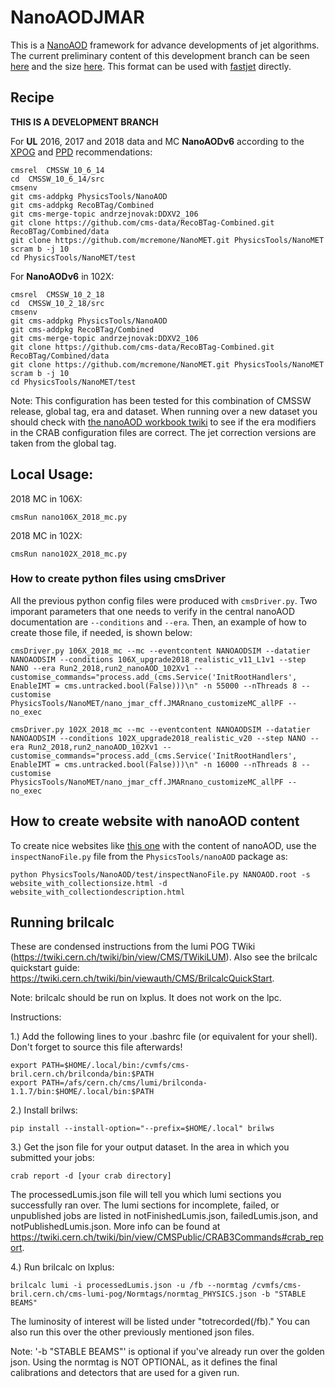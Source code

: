 # NanoAODJMAR

This is a [NanoAOD](https://twiki.cern.ch/twiki/bin/view/CMSPublic/WorkBookNanoAOD) framework for advance developments of jet algorithms. 
The current preliminary content of this development branch can be seen [here](http://algomez.web.cern.ch/algomez/testWeb/JMARnanoplusBTag_content_v01.html) and the size [here](http://algomez.web.cern.ch/algomez/testWeb/JMARnanoplusBTag_size_v01.html).
This format can be used with [fastjet](http://fastjet.fr) directly.

## Recipe

**THIS IS A DEVELOPMENT BRANCH**

For **UL** 2016, 2017 and 2018 data and MC **NanoAODv6** according to the [XPOG](https://gitlab.cern.ch/cms-nanoAOD/nanoaod-doc/-/wikis/Releases/NanoAODv6) and [PPD](https://twiki.cern.ch/twiki/bin/view/CMS/PdmVLegacy2017Analysis) recommendations:

```
cmsrel  CMSSW_10_6_14
cd  CMSSW_10_6_14/src
cmsenv
git cms-addpkg PhysicsTools/NanoAOD
git cms-addpkg RecoBTag/Combined
git cms-merge-topic andrzejnovak:DDXV2_106
git clone https://github.com/cms-data/RecoBTag-Combined.git RecoBTag/Combined/data
git clone https://github.com/mcremone/NanoMET.git PhysicsTools/NanoMET
scram b -j 10
cd PhysicsTools/NanoMET/test
```

For **NanoAODv6** in 102X:

```
cmsrel  CMSSW_10_2_18
cd  CMSSW_10_2_18/src
cmsenv
git cms-addpkg PhysicsTools/NanoAOD
git cms-addpkg RecoBTag/Combined
git cms-merge-topic andrzejnovak:DDXV2_106
git clone https://github.com/cms-data/RecoBTag-Combined.git RecoBTag/Combined/data
git clone https://github.com/mcremone/NanoMET.git PhysicsTools/NanoMET
scram b -j 10
cd PhysicsTools/NanoMET/test
```

Note: This configuration has been tested for this combination of CMSSW release, global tag, era and dataset. When running over a new dataset you should check with [the nanoAOD workbook twiki](https://twiki.cern.ch/twiki/bin/view/CMSPublic/WorkBookNanoAOD#Running_on_various_datasets_from) to see if the era modifiers in the CRAB configuration files are correct. The jet correction versions are taken from the global tag.

## Local Usage:

2018 MC in 106X:
```
cmsRun nano106X_2018_mc.py
```

2018 MC in 102X:
```
cmsRun nano102X_2018_mc.py
```

### How to create python files using cmsDriver

All the previous python config files were produced with `cmsDriver.py`. Two imporant parameters that one needs to verify in the central nanoAOD documentation are `--conditions` and `--era`. Then, an example of how to create those file, if needed, is shown below:

```
cmsDriver.py 106X_2018_mc --mc --eventcontent NANOAODSIM --datatier NANOAODSIM --conditions 106X_upgrade2018_realistic_v11_L1v1 --step NANO --era Run2_2018,run2_nanoAOD_102Xv1 --customise_commands="process.add_(cms.Service('InitRootHandlers', EnableIMT = cms.untracked.bool(False)))\n" -n 55000 --nThreads 8 --customise PhysicsTools/NanoMET/nano_jmar_cff.JMARnano_customizeMC_allPF --no_exec

cmsDriver.py 102X_2018_mc --mc --eventcontent NANOAODSIM --datatier NANOAODSIM --conditions 102X_upgrade2018_realistic_v20 --step NANO --era Run2_2018,run2_nanoAOD_102Xv1 --customise_commands="process.add_(cms.Service('InitRootHandlers', EnableIMT = cms.untracked.bool(False)))\n" -n 16000 --nThreads 8 --customise PhysicsTools/NanoMET/nano_jmar_cff.JMARnano_customizeMC_allPF --no_exec
```

## How to create website with nanoAOD content

To create nice websites like [this one](http://algomez.web.cern.ch/algomez/testWeb/JMECustomNano102x_mc_v01.html#Jet) with the content of nanoAOD, use the `inspectNanoFile.py` file from the `PhysicsTools/nanoAOD` package as:
```
python PhysicsTools/NanoAOD/test/inspectNanoFile.py NANOAOD.root -s website_with_collectionsize.html -d website_with_collectiondescription.html
```

<!--
## Submission to CRAB

```
python submit_all.py -c nano102x_on_mini94x_2016_mc_NANO.py  -f 2016mc_miniAODv3_DY.txt  -d NANO2016MC

python submit_all.py -c nano102x_on_mini94x_2017_mc_NANO.py -f 2017mc_miniAODv2_DY.txt  -d NANO2017MC

python submit_all.py -c nano102x_on_mini102x_2018_mc_NANO.py -f 2018mc_DY.txt  -d NANO2018MC


python submit_all.py -c nano102x_on_mini94x_2016_data_NANO.py -f 2016data_17Jul2018.txt -d NANO2016 -l Cert_271036-284044_13TeV_23Sep2016ReReco_Collisions16_JSON.txt

python submit_all.py -c nano102x_on_mini94x_2017_data_NANO.py  -f 2017data_31Mar2018.txt  -d NANO2017 -l Cert_294927-306462_13TeV_EOY2017ReReco_Collisions17_JSON.txt



python submit_all.py -c nano102x_on_mini102x_2018_data_abc_NANO.py  -f  2018data_17Sep2018.txt  -d NANO2018 -l Cert_314472-325175_13TeV_PromptReco_Collisions18_JSON.txt

python submit_all.py -c nano102x_on_mini102x_2018_data_d_NANO.py  -f datasets_2018D.txt -d NANO2018 -l Cert_314472-325175_13TeV_PromptReco_Collisions18_JSON.txt

```

## Documenting the Extended NanoAOD Samples

Please document the input and output datasets on the following twiki: https://twiki.cern.ch/twiki/bin/view/CMS/JetMET/JMARNanoAODv1. For the MC, the number of events can be found by looking up the output dataset in DAS. For the data, you will need to run brilcalc to get the total luminosity of the dataset. See the instructions below. 
-->

## Running brilcalc
These are condensed instructions from the lumi POG TWiki (https://twiki.cern.ch/twiki/bin/view/CMS/TWikiLUM). Also see the brilcalc quickstart guide: https://twiki.cern.ch/twiki/bin/viewauth/CMS/BrilcalcQuickStart.

Note: brilcalc should be run on lxplus. It does not work on the lpc.

Instructions:

1.) Add the following lines to your .bashrc file (or equivalent for your shell). Don't forget to source this file afterwards!

    export PATH=$HOME/.local/bin:/cvmfs/cms-bril.cern.ch/brilconda/bin:$PATH
    export PATH=/afs/cern.ch/cms/lumi/brilconda-1.1.7/bin:$HOME/.local/bin:$PATH
    
2.) Install brilws:

    pip install --install-option="--prefix=$HOME/.local" brilws
    
3.) Get the json file for your output dataset. In the area in which you submitted your jobs:

    crab report -d [your crab directory]
    
The processedLumis.json file will tell you which lumi sections you successfully ran over. The lumi sections for incomplete, failed, or unpublished jobs are listed in notFinishedLumis.json, failedLumis.json, and notPublishedLumis.json. More info can be found at https://twiki.cern.ch/twiki/bin/view/CMSPublic/CRAB3Commands#crab_report.
    
4.) Run brilcalc on lxplus:

    brilcalc lumi -i processedLumis.json -u /fb --normtag /cvmfs/cms-bril.cern.ch/cms-lumi-pog/Normtags/normtag_PHYSICS.json -b "STABLE BEAMS"
    
The luminosity of interest will be listed under "totrecorded(/fb)." You can also run this over the other previously mentioned json files.
    
Note: '-b "STABLE BEAMS"' is optional if you've already run over the golden json. 
        Using the normtag is NOT OPTIONAL, as it defines the final calibrations and detectors that are used for a given run.
